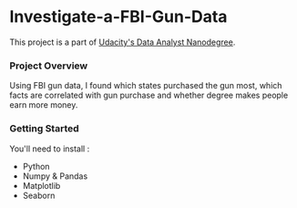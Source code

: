 # Investigate-a-FBI-Gun-Data

This project is a part of [Udacity's Data Analyst Nanodegree](https://www.udacity.com/course/data-analyst-nanodegree--nd002). 

### Project Overview 
Using FBI gun data, I found which states purchased the gun most, which facts are correlated with gun purchase and whether degree makes people earn more money. 

### Getting Started 
You'll need to install :
* Python
* Numpy & Pandas 
* Matplotlib
* Seaborn
